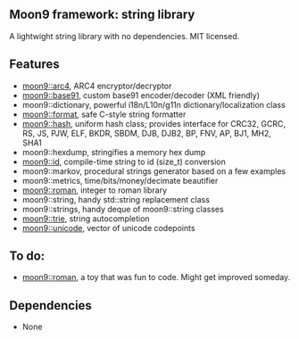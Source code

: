 ## Moon9 framework: string library
A lightwight string library with no dependencies. MIT licensed.

## Features
- [moon9::arc4](https://github.com/r-lyeh/moon9/tree/master/src/moon9/string/arc4), ARC4 encryptor/decryptor
- [moon9::base91](https://github.com/r-lyeh/moon9/tree/master/src/moon9/string/base91), custom base91 encoder/decoder (XML friendly)
- moon9::dictionary, powerful i18n/L10n/g11n dictionary/localization class
- [moon9::format](https://github.com/r-lyeh/moon9/tree/master/src/moon9/string/format), safe C-style string formatter
- [moon9::hash](https://github.com/r-lyeh/moon9/tree/master/src/moon9/string/hash), uniform hash class; provides interface for CRC32, GCRC, RS, JS, PJW, ELF, BKDR, SBDM, DJB, DJB2, BP, FNV, AP, BJ1, MH2, SHA1
- moon9::hexdump, stringifies a memory hex dump
- [moon9::id](https://github.com/r-lyeh/moon9/tree/master/src/moon9/string/id), compile-time string to id (size_t) conversion
- moon9::markov, procedural strings generator based on a few examples
- moon9::metrics, time/bits/money/decimate beautifier
- [moon9::roman](https://github.com/r-lyeh/moon9/tree/master/src/moon9/string/roman), integer to roman library
- moon9::string, handy std::string replacement class
- moon9::strings, handy deque of moon9::string classes
- [moon9::trie](https://github.com/r-lyeh/moon9/tree/master/src/moon9/string/trie), string autocompletion
- [moon9::unicode](https://github.com/r-lyeh/moon9/tree/master/src/moon9/string/unicode), vector of unicode codepoints

## To do:
- [moon9::roman](https://github.com/r-lyeh/moon9/tree/master/src/moon9/string/roman), a toy that was fun to code. Might get improved someday.

## Dependencies
- None
